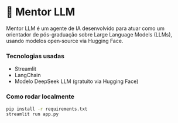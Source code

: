 # 🤖 Mentor LLM

Mentor LLM é um agente de IA desenvolvido para atuar como um orientador de pós-graduação sobre Large Language Models (LLMs), usando modelos open‑source via Hugging Face.

### Tecnologias usadas
- Streamlit
- LangChain
- Modelo DeepSeek LLM (gratuito via Hugging Face)

### Como rodar localmente
```bash
pip install -r requirements.txt
streamlit run app.py
